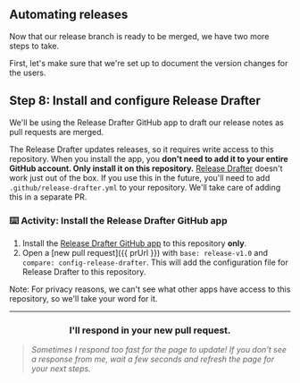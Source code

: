 ## Automating releases

Now that our release branch is ready to be merged, we have two more steps to take.

First, let's make sure that we're set up to document the version changes for the users.

## Step 8: Install and configure Release Drafter

We'll be using the Release Drafter GitHub app to draft our release notes as pull requests are merged.

The Release Drafter updates releases, so it requires write access to this repository. When you install the app, you **don't need to add it to your entire GitHub account. Only install it on this repository.** [Release Drafter](https://github.com/apps/release-drafter) doesn't work just out of the box. If you use this in the future, you'll need to add `.github/release-drafter.yml` to your repository. We'll take care of adding this in a separate PR.

### :keyboard: Activity: Install the Release Drafter GitHub app

1. Install the <a href="https://probot.github.io/apps/release-drafter/" target="_blank">Release Drafter GitHub app</a> to this repository **only**.
1. Open a [new pull request]({{ prUrl }}) with `base: release-v1.0` and `compare: config-release-drafter`. This will add the configuration file for Release Drafter to this repository. 

Note: For privacy reasons, we can't see what other apps have access to this repository, so we'll take your word for it.

<hr>
<h3 align="center">I'll respond in your new pull request.</h3>

> _Sometimes I respond too fast for the page to update! If you don't see a response from me, wait a few seconds and refresh the page for your next steps._

